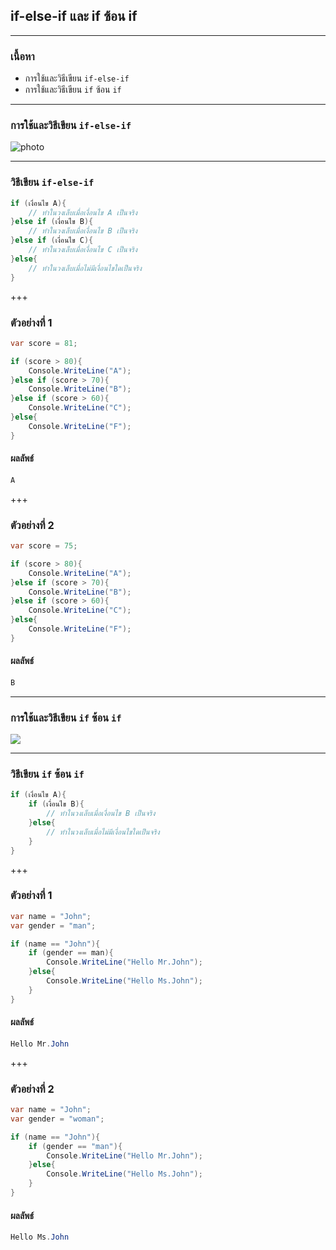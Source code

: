 ## if-else-if และ if ซ้อน if

---

### เนื้อหา

- การใช้และวิธีเขียน `if-else-if`
- การใช้และวิธีเขียน `if` ซ้อน `if`

---

### การใช้และวิธีเขียน `if-else-if`

![photo](https://scontent.fkkc2-1.fna.fbcdn.net/v/t1.15752-9/82161714_2627185100732307_8694372468468482048_n.png?_nc_cat=103&_nc_eui2=AeG7IaFJAE5-KLa14S28A5VmkXxaf9HGp6r5fdV4j4fBGLHYI93bhnM8ZvabhEs38J1UjBeRi5LfWva0D0t8XgxG-XfsOhVBIY9Tpuod2VOwcQ&_nc_oc=AQnhYoYU1yveBV-RZVILT076QZgCAjh9ltb4a7Om3XjSxkbb7nhRSp_RdWCJ79Pm_-Q&_nc_ht=scontent.fkkc2-1.fna&oh=aea62302d2ddcc1b43a5ce8cba3f5ea9&oe=5EAC7EB3)

---

### วิธีเขียน `if-else-if`

```csharp
if (เงื่อนไข A){
	// ทำในวงเล็บเมื่อเงื่อนไข A เป็นจริง
}else if (เงื่อนไข B){
	// ทำในวงเล็บเมื่อเงื่อนไข B เป็นจริง
}else if (เงื่อนไข C){
	// ทำในวงเล็บเมื่อเงื่อนไข C เป็นจริง
}else{
	// ทำในวงเล็บเมื่อไม่มีเงื่อนไขใดเป็นจริง
}
```

+++

### ตัวอย่างที่ 1

```csharp
var score = 81;

if (score > 80){
	Console.WriteLine("A");
}else if (score > 70){
	Console.WriteLine("B");
}else if (score > 60){
	Console.WriteLine("C");
}else{
	Console.WriteLine("F");
}
```

#### ผลลัพธ์

```csharp
A
```

+++

### ตัวอย่างที่ 2

```csharp
var score = 75;

if (score > 80){
	Console.WriteLine("A");
}else if (score > 70){
	Console.WriteLine("B");
}else if (score > 60){
	Console.WriteLine("C");
}else{
	Console.WriteLine("F");
}
```

#### ผลลัพธ์

```csharp
ฺฺB
```

---

### การใช้และวิธีเขียน `if` ซ้อน `if`

![](https://scontent.fkkc2-1.fna.fbcdn.net/v/t1.15752-9/81271098_461773167842810_8568102122183196672_n.png?_nc_cat=102&_nc_eui2=AeHpCHhr5lUrzZCGTgzRthmgo2DgAhFzVrh8EAfJPg-YcK5Kgfw87KdygNPoiJnCZ-rjfYEZolnR-xlUt6d20sjbl7m6egTvc4PoQYDbfK479w&_nc_oc=AQnCgrEnwsXd-vvKEkl8ZgsCiffVSQSqT3sZpuuDxkoXA1m3lN9o1FQ_9oxT7p8degA&_nc_ht=scontent.fkkc2-1.fna&oh=eed5bcc654024987458f46ccb8e4825d&oe=5EB218EC)

---

### วิธีเขียน `if` ซ้อน `if`

```csharp
if (เงื่อนไข A){
	if (เงื่อนไข B){
		// ทำในวงเล็บเมื่อเงื่อนไข B เป็นจริง
	}else{
		// ทำในวงเล็บเมื่อไม่มีเงื่อนไขใดเป็นจริง
	}
}
```

+++

### ตัวอย่างที่ 1

```csharp
var name = "John";
var gender = "man";

if (name == "John"){
	if (gender == man){
		Console.WriteLine("Hello Mr.John");
	}else{
		Console.WriteLine("Hello Ms.John");
	}
}
```

#### ผลลัพธ์

```csharp
Hello Mr.John
```

+++

### ตัวอย่างที่ 2

```csharp
var name = "John";
var gender = "woman";

if (name == "John"){
	if (gender == "man"){
		Console.WriteLine("Hello Mr.John");
	}else{
		Console.WriteLine("Hello Ms.John");
	}
}
```

#### ผลลัพธ์

```csharp
Hello Ms.John
```
